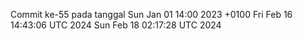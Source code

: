 Commit ke-55 pada tanggal Sun Jan 01 14:00 2023 +0100
Fri Feb 16 14:43:06 UTC 2024
Sun Feb 18 02:17:28 UTC 2024
